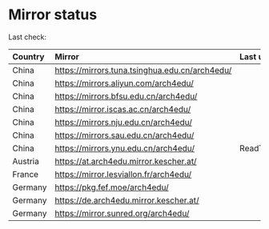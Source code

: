 <script src="./time.js"></script>
# Mirror status
Last check: <script type="text/javascript">localize(1697015878.4379766);</script>

|Country|Mirror|Last update|
|:------|:-----|:----------|
|China|https://mirrors.tuna.tsinghua.edu.cn/arch4edu/|<script type="text/javascript">localize(1696963053);</script>|
|China|https://mirrors.aliyun.com/arch4edu/|<script type="text/javascript">localize(1696963053);</script>|
|China|https://mirrors.bfsu.edu.cn/arch4edu/|<script type="text/javascript">localize(1697006061);</script>|
|China|https://mirror.iscas.ac.cn/arch4edu/|<script type="text/javascript">localize(1696963053);</script>|
|China|https://mirrors.nju.edu.cn/arch4edu/|<script type="text/javascript">localize(1696963053);</script>|
|China|https://mirrors.sau.edu.cn/arch4edu/|<script type="text/javascript">localize(1697006061);</script>|
|China|https://mirrors.ynu.edu.cn/arch4edu/|ReadTimeout|
|Austria|https://at.arch4edu.mirror.kescher.at/|<script type="text/javascript">localize(1697006061);</script>|
|France|https://mirror.lesviallon.fr/arch4edu/|<script type="text/javascript">localize(1696963053);</script>|
|Germany|https://pkg.fef.moe/arch4edu/|<script type="text/javascript">localize(1697006061);</script>|
|Germany|https://de.arch4edu.mirror.kescher.at/|<script type="text/javascript">localize(1697006061);</script>|
|Germany|https://mirror.sunred.org/arch4edu/|<script type="text/javascript">localize(1697006061);</script>|

<script src="./tablefilter/tablefilter.js"></script>
<script src="./table.js"></script>